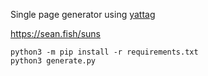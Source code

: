 Single page generator using [yattag](https://www.yattag.org/)

<https://sean.fish/suns>

```
python3 -m pip install -r requirements.txt
python3 generate.py
```
